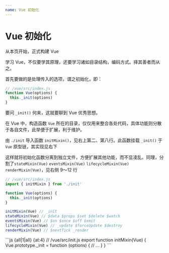 ```yaml
---
name: Vue 初始化
---
```


# Vue 初始化

从本页开始，正式构建 Vue

学习 Vue，不仅要学其原理，还要学习诸如目录结构，编码方式。择其善者而从之。

<div class="grid grid-cols-2 gap-x-4 gap-y-6">

<div class="left">

<v-click>

首先要做的是处理传入的选项，谓之初始化，即：

</v-click>

<v-click>

```js {1,3}
// /vue/src/index.js
function Vue(options) {
  this._init(options)
}
```

</v-click>

<v-click>

要问 `_init()` 何来，这就要聊到 Vue 优秀思想。

在 Vue 中，构造函数 `Vue` 所在的目录，仅仅用来整合各处代码，具体功能则分散于各自文件，此举便于扩展，利于维护。

</v-click>

<v-click>

由 `./init` 导入函数 `initMixin()`，见右上第二、第八行。此函数挂载 `_init()` 于 `Vue` 原型链，其实现见右下

</v-click>
<v-click>

这样就将初始化函数分离到独立文件，方便扩展其他功能，而不显凌乱。同理，分割了`stateMixin(Vue)` `eventsMixin(Vue)` `lifecycleMixin(Vue)` `renderMixin(Vue)`，见右侧 9～12 行

</v-click>

</div>
<div class="right">

<v-clicks at="4">

```js {1,2,8|1,9-12|all} {at:4}
// /vue/src/index.js
import { initMixin } from './init'

function Vue(options) {
  this._init(options)
}

initMixin(Vue) // _init
stateMixin(Vue) // $data $props $set $delete $watch
eventsMixin(Vue) // $on $once $off $emit
lifecycleMixin(Vue) // _update $forceUpdate $destroy
renderMixin(Vue) // $nextTick _render
```
</v-clicks>

<v-clicks at="4">
```js {all|1|all} {at:4}
// /vue/src/init.js
export function initMixin(Vue) {
  Vue.prototype._init = function (options) {
    // ...
  }
}
```

</v-clicks>

</div>
</div>

